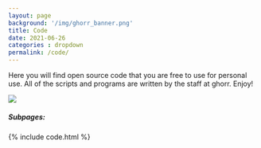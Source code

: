 ```yaml
---
layout: page
background: '/img/ghorr_banner.png'
title: Code
date: 2021-06-26
categories : dropdown
permalink: /code/
---
```


Here you will find open source code that you are free to use for personal use.  All of the scripts and programs are written by the staff at ghorr.  Enjoy!

![](../img/code/codeblocks-tux.jpg)

##### Subpages:

<p></p>
{% include code.html %}
